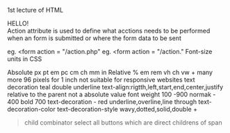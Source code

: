 1st lecture of HTML

HELLO!  
Action attribute is used to define what acctions needs to be performed when an form is submitted or where the form data to be sent 

eg. <form action = "/action.php"
eg. <form action = "/action."
Font-size units in CSS

Absolute
px
pt
em
pc
cm
ch
mm
in
Relative
%
em
rem
vh
ch
vw + many more
96 pixels for 1 inch
not suitable for responsive websites
text decoration teal double underline
text-align:rigtth,left,start,end,center,justify
relative to the parent not a absolute value
font weight 100 -900
normak - 400
bold 700
text-decoration - red underline,overline,line through
text-decoration-color
text-decoration-style wavy,dotted,solid,double
+
> child combinator select all buttons which are direct childrens of span
